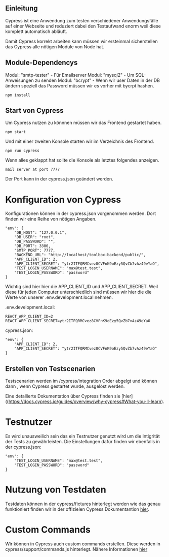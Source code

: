 ## Einleitung

Cypress ist eine Anwendung zum testen verschiedener Anwendungsfälle auf einer Webseite und reduziert dabei den
Testaufwand enorm weil diese komplett automatisch abläuft.

Damit Cypress korrekt arbeiten kann müssen wir ersteinmal sicherstellen das Cypress alle nötigen Module von Node hat.

## Module-Dependencys

Modul: "smtp-tester"   - Für Emailserver
Modul: "mysql2"        - Um SQL-Anweisungen zu senden
Modul: "bcrypt"        - Wenn wir user Daten in der DB ändern speziell das Password müssen wir es vorher mit bycrpt
hashen.

```shell
npm install
```

## Start von Cypress

Um Cypress nutzen zu könnnen müssen wir das Frontend gestartet haben.

```shell
npm start
```

Und mit einer zweiten Konsole starten wir im Verzeichnis des Frontend.

```shell
npm run cypress
```

Wenn alles geklappt hat sollte die Konsole als letztes folgendes anzeigen.

```
mail server at port 7777
```

Der Port kann in der cypress.json geändert werden.

# Konfiguration von Cypress

Konfigurationen können in der cypress.json vorgenommen werden. Dort finden wir eine Reihe von nötigen Angaben.

```
"env": {
    "DB_HOST": "127.0.0.1",
    "DB_USER": "root",
    "DB_PASSWORD": "",
    "DB_PORT": 3306,
    "SMTP_PORT": 7777,
    "BACKEND_URL": "http://localhost/toolbox-backend/public/",
    "APP_CLIENT_ID": 2,
    "APP_CLIENT_SECRET": "ytr2ITFQRMCvez8CVFnK9oEzy5QvZb7vAz49eYaO",
    "TEST_LOGIN_USERNAME": "max@test.test",
    "TEST_LOGIN_PASSWORD": "password"
}
```

Wichtig sind hier hier die APP_CLIENT_ID und APP_CLIENT_SECRET. Weil diese für jeden Computer unterschiedlich sind
müssen wir hier die
die Werte von unserer .env.development.local nehmen.

.env.development.local:

```
REACT_APP_CLIENT_ID=2
REACT_APP_CLIENT_SECRET=ytr2ITFQRMCvez8CVFnK9oEzy5QvZb7vAz49eYaO
```

cypress.json:

```
"env": {
    "APP_CLIENT_ID": 2,
    "APP_CLIENT_SECRET": "ytr2ITFQRMCvez8CVFnK9oEzy5QvZb7vAz49eYaO"
}
```

## Erstellen von Testscenarien

Testscenarien werden im /cypress/integration Order abgelgt und können dann , wenn Cypress gestartet wurde, ausgelöst
werden.

Eine detallierte Dokumentation über Cypress finden
sie [hier]((https://docs.cypress.io/guides/overview/why-cypress#What-you-ll-learn).

# Testnutzer

Es wird unausweilich sein das ein Testnutzer genutzt wird um die Intigrität der Tests zu gewährleisten.
Die Einstellungen dafür finden wir ebenfalls in der cypress.json:

```
"env": {
    "TEST_LOGIN_USERNAME": "max@test.test",
    "TEST_LOGIN_PASSWORD": "password"
}
```

# Nutzung von Testdaten

Testdaten können in der cypress/fictures hinterlegt werden wie das genau funktioniert finden wir in der offizielen
Cypress Dokumentantion [hier]((https://docs.cypress.io/api/commands/fixture)).

# Custom Commands

Wir können in Cypress auch custom commands erstellen. Diese werden in cypress/support/commands.js hinterlegt. Nähere
Informationen [hier]((https://docs.cypress.io/api/cypress-api/custom-commands))




